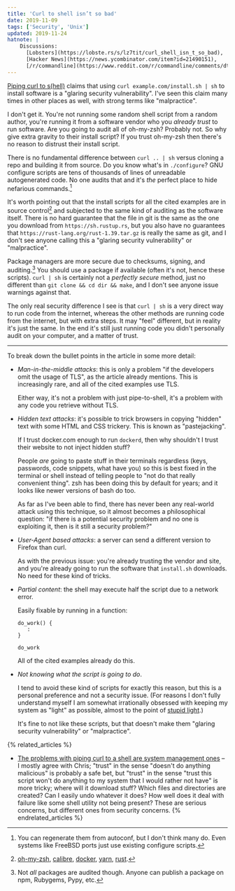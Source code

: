 ```yaml
---
title: 'Curl to shell isn’t so bad'
date: 2019-11-09
tags: ['Security', 'Unix']
updated: 2019-11-24
hatnote: |
    Discussions:
      [Lobsters](https://lobste.rs/s/lz7tit/curl_shell_isn_t_so_bad),
      [Hacker News](https://news.ycombinator.com/item?id=21490151),
      [/r/commandline](https://www.reddit.com/r/commandline/comments/dtsttb/curl_to_shell_isnt_so_bad/).
---
```


[Piping curl to s(hell)][shell] claims that using `curl example.com/install.sh |
sh` to install software is a "glaring security vulnerability". I've seen this
claim many times in other places as well, with strong terms like "malpractice".

[shell]: https://0x46.net/thoughts/2019/04/27/piping-curl-to-shell/

I don't get it. You're not running some random shell script from a random
author, you're running it from a software vendor who you *already trust* to run
software. Are you going to audit all of oh-my-zsh? Probably not. So why give
extra gravity to their install script? If you trust oh-my-zsh then there's no
reason to distrust their install script.

There is no fundamental difference between `curl .. | sh` versus cloning a repo
and building it from source. Do you know what's in `./configure`? GNU configure
scripts are tens of thousands of lines of unreadable autogenerated code. No one
audits that and it's *the* perfect place to hide nefarious commands.[^autoconf]

[^autoconf]: You can regenerate them from autoconf, but I don't think many do.
             Even systems like FreeBSD ports just use existing configure scripts.

It's worth pointing out that the install scripts for all the cited examples are
in source control[^vcs] and subjected to the same kind of auditing as the
software itself. There is no hard guarantee that the file in git is the same as
the one you download from `https://sh.rustup.rs`, but you also have no
guarantees that `https://rust-lang.org/rust-1.39.tar.gz` is really the same as
git, and I don't see anyone calling this a "glaring security vulnerability" or
"malpractice".

[^vcs]: [oh-my-zsh](https://github.com/robbyrussell/oh-my-zsh/blob/master/tools/install.sh),
        [calibre](https://github.com/kovidgoyal/calibre/blob/master/setup/linux-installer.sh),
        [docker](https://github.com/docker/docker-install/blob/master/install.sh),
        [yarn](https://github.com/yarnpkg/website/blob/master/install.sh),
        [rust](https://github.com/rust-lang/rustup.rs/blob/master/rustup-init.sh).

Package managers are more secure due to checksums, signing, and
auditing.[^audit] You should use a package if available (often it's not, hence
these scripts). `curl | sh` is certainly not a *perfectly secure* method, just
no different than `git clone && cd dir && make`, and I don't see anyone issue
warnings against that.

[^audit]: Not *all* packages are audited though. Anyone can publish a package on
          npm, Rubygems, Pypy, etc.

The only real security difference I see is that `curl | sh`  is a very direct
way to run code from the internet, whereas the other methods are running code
from the internet, but with extra steps. It may "feel" different, but in reality
it's just the same. In the end it's still just running code you didn't
personally audit on your computer, and a matter of trust.

---

To break down the bullet points in the article in some more detail:

- *Man-in-the-middle attacks*: this is only a problem "if the developers omit
  the usage of TLS", as the article already mentions. This is increasingly rare,
  and all of the cited examples use TLS.

  Either way, it's not a problem with just pipe-to-shell, it's a problem with
  any code you retrieve without TLS.

- *Hidden text attacks*: it's possible to trick browsers in copying "hidden"
  text with some HTML and CSS trickery. This is known as "pastejacking".

  If I trust docker.com enough to run `dockerd`, then why shouldn't I trust
  their website to not inject hidden stuff?

  People *are* going to paste stuff in their terminals regardless (keys,
  passwords, code snippets, what have you) so this is best fixed in the terminal
  or shell instead of telling people to "not do that really convenient thing".
  zsh has been doing this by default for years; and it looks like newer versions
  of bash do too.

  As far as I've been able to find, there has never been any real-world attack
  using this technique, so it almost becomes a philosophical question: "if there
  is a potential security problem and no one is exploiting it, then is it still
  a security problem?"

- *User-Agent based attacks*: a server can send a different version to Firefox
  than curl.

  As with the previous issue: you're already trusting the vendor and site, and
  you're already going to run the software that `install.sh` downloads. No need
  for these kind of tricks.

- *Partial content*: the shell may execute half the script due to a network
  error.

  Easily fixable by running in a function:

      do_work() {
         :
      }

      do_work

  All of the cited examples already do this.

- *Not knowing what the script is going to do*.

  I tend to avoid these kind of scripts for exactly this reason, but this is a
  personal preference and not a security issue. (For reasons I don't fully
  understand myself I am somewhat irrationally obsessed with keeping my system
  as "light" as possible, almost to the point of [stupid light][stupid-light].)

  It's fine to not like these scripts, but that doesn't make them "glaring
  security vulnerability" or "malpractice".

  [stupid-light]: https://www.reddit.com/r/vim/comments/cmjib2/using_vim_with_40_keyboards/ew2pg38/

{% related_articles %}
- [The problems with piping curl to a shell are system management ones](https://utcc.utoronto.ca/~cks/space/blog/sysadmin/CurlToShellManagementProblem) – 
  I mostly agree with Chris; "trust" in the sense "doesn't do anything
  malicious" is probably a safe bet, but "trust" in the sense "trust this script
  won't do anything to my system that I would rather not have" is more tricky;
  where will it download stuff? Which files and directories are created? Can I
  easily undo whatever it does? How well does it deal with failure like some
  shell utility not being present? These are serious concerns, but different
  ones from security concerns.
{% endrelated_articles %}
